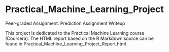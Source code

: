 # Practical_Machine_Learning_Project
Peer-graded Assignment: Prediction Assignment Writeup

This project is dedicated to the Practical Machine Learning course (Coursera).
The HTML report based on the R Markdown source can be found in Practical_Machine_Learning_Project_Report.html

